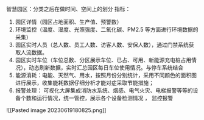 智慧园区：分类之后在做时间、空间上的划分
指标：
1. 园区详情（园区占地面积、生产值、预警数）
2. 环境监控（温度、湿度、光照强度、二氧化碳、PM2.5 等方面进行环境数据的采集）
3. 园区实时人员（总人数、员工人数、访客人数、安保人数），通过门禁系统获取人流数据。
4. 园区实时车位（车位总数、分区展示车位、已占、可用、新能源充电桩占用情况），动态刷新数据，实时汇总园区每日车位使用情况。与停车系统结合
5. 能源消耗：电能、天然气、用水，按照月份分别统计，采用不同颜色的面积图进行展示，收集能耗数据仔细分析才能对症采取节能措施；
7. 报警处理： 可视化大屏集成消防水系统、烟感、电气火灾、电梯报警等等的设备个数和运行情况，统一管控，展示各个设备检测情况 ， 监控报警


![[Pasted image 20230619180825.png]]

